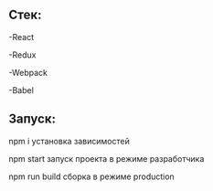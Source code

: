 <h2>Стек:</h2>

<p>-React</p>
<p>-Redux</p>
<p>-Webpack</p>
<p>-Babel</p>

<h2>Запуск:</h2>

<p>npm i установка зависимостей</p>
<p>npm start запуск проекта в режиме разработчика</p>
<p>npm run build сборка в режиме production</p>
